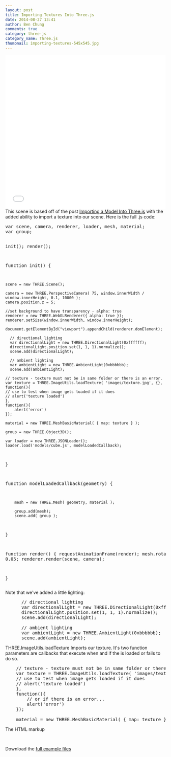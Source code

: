 ```yaml
---
layout: post
title: Importing Textures Into Three.js
date: 2014-08-27 13:41
author: Ben Chung
comments: true
category: three-js
category_name: Three.js
thumbnail: importing-textures-545x545.jpg
---
```

<iframe class="scene-frame" src="{{site.baseurl}}/demos/lesson03/scene.html" width="100%" height="480" frameborder="0" ></iframe>
This scene is based off of the post <a href="{{site.baseurl}}/importing-model-three-js/">Importing a Model Into Three.js</a> with the added ability to import a texture into our scene. <!--more-->Here is the full .js code:
<pre>var scene, camera, renderer, loader, mesh, material;
var group;

init();
render();

function init() {

    scene = new THREE.Scene();

    camera = new THREE.PerspectiveCamera( 75, window.innerWidth / window.innerHeight, 0.1, 10000 );
    camera.position.z = 5;

    //set background to have transparency - alpha: true
    renderer = new THREE.WebGLRenderer({ alpha: true });
    renderer.setSize(window.innerWidth, window.innerHeight);

    document.getElementById("viewport").appendChild(renderer.domElement);

      // directional lighting
      var directionalLight = new THREE.DirectionalLight(0xffffff);
      directionalLight.position.set(1, 1, 1).normalize();
      scene.add(directionalLight);

      // ambient lighting
      var ambientLight = new THREE.AmbientLight(0xbbbbbb);
      scene.add(ambientLight);

    // texture - texture must not be in same folder or there is an error.
    var texture = THREE.ImageUtils.loadTexture( 'images/texture.jpg', {}, function(){ 
    // use to test when image gets loaded if it does
    // alert('texture loaded') 
    }, 
    function(){ 
        alert('error') 
    });

    material = new THREE.MeshBasicMaterial( { map: texture } );

    group = new THREE.Object3D();

    var loader = new THREE.JSONLoader();
    loader.load('models/cube.js', modelLoadedCallback);
}

function modelLoadedCallback(geometry) {

        mesh = new THREE.Mesh( geometry, material );

        group.add(mesh);
        scene.add( group );
}

function render() {
    requestAnimationFrame(render);
    mesh.rotation.y += 0.05;
    renderer.render(scene, camera);

}</pre>
Note that we've added a little lighting:
<pre>      // directional lighting
      var directionalLight = new THREE.DirectionalLight(0xffffff);
      directionalLight.position.set(1, 1, 1).normalize();
      scene.add(directionalLight);

      // ambient lighting
      var ambientLight = new THREE.AmbientLight(0xbbbbbb);
      scene.add(ambientLight);</pre>
THREE.ImageUtils.loadTexture Imports our texture. It's two function parameters are callbacks that execute when and if the is loaded or fails to do so.
<pre>    // texture - texture must not be in same folder or there is an error.
    var texture = THREE.ImageUtils.loadTexture( 'images/texture.jpg', {}, function(){ 
    // use to test when image gets loaded if it does
    // alert('texture loaded') 
    }, 
    function(){ 
        // or if there is an error...
        alert('error') 
    });

    material = new THREE.MeshBasicMaterial( { map: texture } );</pre>
The HTML markup

<style><!-- canvas { width: 100%; height: 100% } --></style>
<div id="viewport"></div>
<pre><!-- make sure this is just below the closing </body> tag --> <!-- for some reason the latest three.js doesn't work, so we use the one from the example file--><script type="text/javascript" src="js/Three.js"></script><script type="text/javascript" src="js/scene.js"></script></pre>
<div id="container"></div>
Download the <a title="Lesson 2: Importing a Model - files" href="{{site.baseurl}}/downloads/lesson03.zip">full example files</a>
